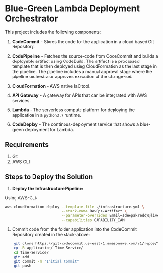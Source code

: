 # Blue-Green Lambda Deployment Orchestrator

This project includes the following components:

1. **CodeCommit** - Stores the code for the application in a cloud based Git Repository.

1. **CodePipeline** - Fetches the source-code from CodeCommit and builds a deployable artifact using CodeBuild. The artifact is a processed template that is then deployed using CloudFormation as the last stage in the pipeline. The pipeline includes a manual approval stage where the pipeline orchestrator approves execution of the change-set.

1. **CloudFormation** - AWS native IaC tool. 

1. **API Gateway** - A gateway for APIs that can be integrated with AWS services. 

1. **Lambda** - The serverless compute platform for deploying the application in a `python3.7` runtime.

1. **CodeDeploy** - The continous-deployment service that shows a blue-green deployment for Lambda.

## Requirements

1. Git 
1. AWS CLI

## Steps to Deploy the Solution

1. **Deploy the Infrastructure Pipeline:**

Using AWS-CLI:

```bash
aws cloudformation deploy --template-file ./infrastructure.yml \
                          --stack-name DevOps-Artifact \
                          --parameter-overrides Email=sdeepakreddy@live.com \
                          --capabilities CAPABILITY_IAM
```

1. Commit code from the folder application into the CodeCommit Repository created in the stack-above:

```bash
    git clone https://git-codecommit.us-east-1.amazonaws.com/v1/repos/Time-Service
    cp -R application/ Time-Service/
    cd Time-Service/ 
    git add .
    git commit -m "Initial Commit"
    git push
```